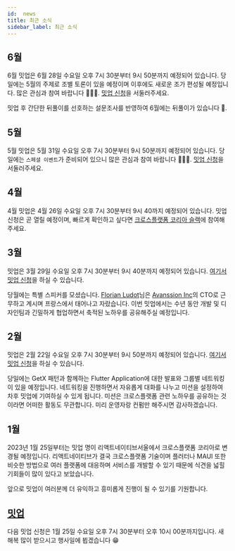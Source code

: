 ```yaml
---
id:  news
title: 최근 소식
sidebar_label: 최근 소식
---
```


## 6월
6월 밋업은 6월 28일 수요일 오후 7시 30분부터 9시 50분까지 예정되어 있습니다. 당일에는 5월의 주제로 조별 토론이 있을 예정이며 이후에도 새로운 조가 편성될 예정입니다. 많은 관심과 참여 바랍니다 🙇🏻‍♂️. [밋업 신청](https://www.meetup.com/ko-KR/crossplatformkorea/events/293904379)을 서둘러주세요.

밋업 후 간단한 뒤풀이를 선호하는 설문조사를 반영하여 6월에는 뒤풀이가 있습니다 🍻.

## 5월
5월 밋업은 5월 31일 수요일 오후 7시 30분부터 9시 50분까지 예정되어 있습니다. 당일에는 `스페셜 이벤트`가 준비되어 있으니 많은 관심과 참여 바랍니다 🙇🏻‍♂️. [밋업 신청](https://www.meetup.com/ko-KR/crossplatformkorea/events/293270174)을 서둘러주세요.

## 4월
4월 밋업은 4월 26일 수요일 오후 7시 30분부터 9시 40까지 예정되어 있습니다. 밋업 신청은 곧 열릴 예정이며, 빠르게 확인하고 싶다면 [크로스플랫폼 코리아 슬랙](https://dooboolab.com/joinCPKorea)에 참여해주세요.

## 3월
밋업은 3월 29일 수요일 오후 7시 30분부터 9시 40분까지 예정되어 있습니다.
[여기서 밋업 신청](https://www.meetup.com/ko-KR/crossplatformkorea/events/291975474)을 하실 수 있습니다.

당월에는 특별 스피커를 모셨습니다. [Florian Ludot](https://github.com/florianldt)님은 [Avanssion Inc](https://avanssion.com)의 CTO로 근무하고 계시며 프랑스에서 태어나고 자랐습니다. 이번 밋업에서는 수년 동안 개발 및 디자인팀과 긴밀하게 협업하면서 축적된 노하우를 공유해주실 예정입니다.

## 2월
밋업은 2월 22일 수요일 오후 7시 30분부터 9시 50분까지 예정되어 있습니다.
[여기서 밋업 신청](https://www.meetup.com/ko-KR/crossplatformkorea/events/291351883)을 하실 수 있습니다.

당일에는 GetX 패턴과 함께하는 Flutter Application에 대한 발표와 그룹별 네트워킹이 있을 예정입니다. 네트워킹을 진행하면서 자유롭게 대화를 나누고 미션을 설정하여 차후 밋업에 기여하실 수 있게 됩니다.
미션은 크로스플랫폼 관련 노하우를 공유하는 것이라면 어떠한 활동도 무관합니다. 미리 운영자랑 컨펌만 해주시면 감사하겠습니다.

## 1월

2023년 1월 25일부터는 밋업 명이 리액트네이티브서울에서 크로스플랫폼 코리아로 변경될 예정입니다.
리액트네이티브가 결국 크로스플랫폼 기술이며 플러터나 MAUI 또한 비슷한 방법으로 여러 플랫폼에 대응하며 서비스를 개발할 수 있기 때문에 식견을 넓힐 기회들이 많이 있다고 보았습니다.

앞으로 밋업이 여러분께 더 유익하고 흥미롭게 진행이 될 수 있기를 기원합니다.

## [밋업](https://www.meetup.com/ko-KR/crossplatformkorea/events/290799845)

다음 밋업 신청은 1월 25일 수요일 오후 7시 30분부터 오후 10시 00분까지입니다. 새해복 많이 받으시고 행사일에 뵙겠습니다 😁

